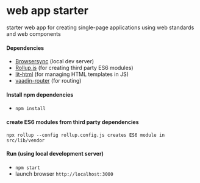 # web app starter
starter web app for creating single-page applications using web standards and web components
#### Dependencies
- [Browsersync](https://browsersync.io/) (local dev server)
- [Rollup.js](https://rollupjs.org/) (for creating third party ES6 modules)
- [lit-html](https://lit-html.polymer-project.org/) (for managing HTML templates in JS)
- [vaadin-router](https://vaadin.com/router/) (for routing)

#### Install npm dependencies
- `npm install`

#### create ES6 modules from third party dependencies
`npx rollup --config rollup.config.js creates ES6 module in src/lib/vendor`

#### Run (using local development server)
- `npm start`
- launch browser `http://localhost:3000`
